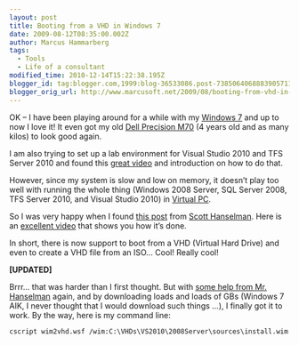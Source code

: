 ```yaml
---
layout: post
title: Booting from a VHD in Windows 7
date: 2009-08-12T08:35:00.002Z
author: Marcus Hammarberg
tags:
  - Tools
  - Life of a consultant
modified_time: 2010-12-14T15:22:38.195Z
blogger_id: tag:blogger.com,1999:blog-36533086.post-7385064068883905711
blogger_orig_url: http://www.marcusoft.net/2009/08/booting-from-vhd-in-windows-7.html
---
```


OK – I have been playing around for a while with my [Windows 7](http://www.microsoft.com/windows/windows-7/) and up to now I love it! It even got my old [Dell Precision M70](http://tbn1.google.com/images?q=tbn:uMf9EXIHxwjx2M:http://laptoplogic.com/data/resources/images/31/laptop.jpg) (4 years old and as many kilos) to look good again.

I am also trying to set up a lab environment for Visual Studio 2010 and TFS Server 2010 and found this [great video](http://channel9.msdn.com/shows/10-4/10-4-Episode-20-Downloading-and-Installing-Visual-Studio-2010-Beta-1/) and introduction on how to do that.

However, since my system is slow and low on memory, it doesn’t play too well with running the whole thing (Windows 2008 Server, SQL Server 2008, TFS Server 2010, and Visual Studio 2010) in [Virtual PC](http://www.microsoft.com/windows/virtual-pc/).

So I was very happy when I found [this post](http://www.hanselman.com/blog/LessVirtualMoreMachineWindows7AndTheMagicOfBootToVHD.aspx) from [Scott Hanselman](http://www.hanselman.com/). Here is an [excellent video](http://blogs.msdn.com/mikekol/archive/2009/05/14/the-virtualization-nation-podcast-episode-3-want-to-boot-a-physical-computer-from-a-vhd.aspx) that shows you how it’s done.

In short, there is now support to boot from a VHD (Virtual Hard Drive) and even to create a VHD file from an ISO… Cool! Really cool!

**[UPDATED]**

Brrr... that was harder than I first thought. But with [some help from Mr. Hanselman](http://www.hanselman.com/blog/StepByStepTurningAWindows7DVDOrISOIntoABootableVHDVirtualMachine.aspx) again, and by downloading loads and loads of GBs (Windows 7 AIK, I never thought that I would download such things ...), I finally got it to work. By the way, here is my command line:

```bash
cscript wim2vhd.wsf /wim:C:\VHDs\VS2010\2008Server\sources\install.wim /sku:SERVERENTERPRISE /vhd:C:\VHDs\VS2010\vs2010beta.vhd
```
